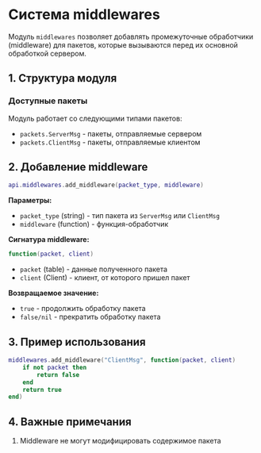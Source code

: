 # Система middlewares

Модуль `middlewares` позволяет добавлять промежуточные обработчики (middleware) для пакетов, которые вызываются перед их основной обработкой сервером.

## 1. Структура модуля

### Доступные пакеты
Модуль работает со следующими типами пакетов:
- `packets.ServerMsg` - пакеты, отправляемые сервером
- `packets.ClientMsg` - пакеты, отправляемые клиентом

## 2. Добавление middleware

```lua
api.middlewares.add_middleware(packet_type, middleware)
```

**Параметры:**
- `packet_type` (string) - тип пакета из `ServerMsg` или `ClientMsg`
- `middleware` (function) - функция-обработчик

**Сигнатура middleware:**
```lua
function(packet, client)
```
- `packet` (table) - данные полученного пакета
- `client` (Client) - клиент, от которого пришел пакет

**Возвращаемое значение:**
- `true` - продолжить обработку пакета
- `false/nil` - прекратить обработку пакета

## 3. Пример использования

```lua
middlewares.add_middleware("ClientMsg", function(packet, client)
    if not packet then
        return false
    end
    return true
end)
```

## 4. Важные примечания

1. Middleware не могут модифицировать содержимое пакета
